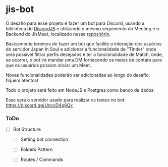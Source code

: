 # jis-bot

O desafio para esse projeto é fazer um bot para Discord, usando a biblioteca do [DiscordJS](https://discord.js.org/#/docs/main/stable/general/welcome) e utilizando o mesmo seguimento do Meeting e o Backend do JisMeet, localizado nesse [repositório](https://github.com/SamuelXSS/jis-meet).

Basicamente teremos de fazer um bot que facilite a interação dos usuários do servidor Japan In Soul e adicionar a funcionalidade de "Tinder" onde será possível filtrar perfis desejados e ter a funcionalidade de Match, onde, se ocorrer, o bot irá mandar uma DM fornecendo os meios de contato para que os usuários possam iniciar um Meet.

Novas funcionalidades poderão ser adicionadas ao longo do desafio, fiquem atentos!

Todo o projeto será feito em NodeJS e Postgres como banco de dados.

Esse será o servidor usado para realizar os testes no bot: https://discord.gg/UncvD4q6Qx

### ToDo

- [ ] Bot Structure
  - [ ] Setting bot connection
  - [ ] Folders Pattern
  - [ ] Routes / Commands
  
